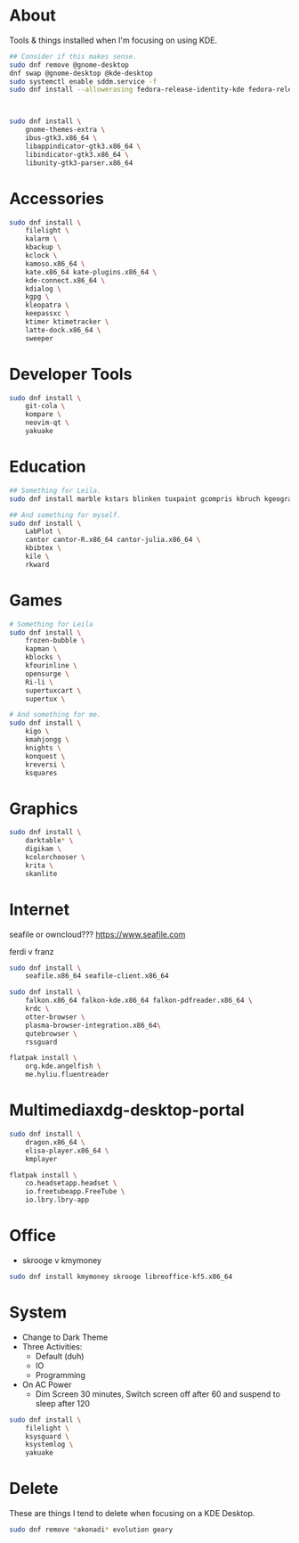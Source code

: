 # About

Tools & things installed when I'm focusing on using KDE.

```bash
## Consider if this makes sense.
sudo dnf remove @gnome-desktop
dnf swap @gnome-desktop @kde-desktop
sudo systemctl enable sddm.service -f
sudo dnf install --allowerasing fedora-release-identity-kde fedora-release-kde.noarch



sudo dnf install \
    gnome-themes-extra \
    ibus-gtk3.x86_64 \
    libappindicator-gtk3.x86_64 \
    libindicator-gtk3.x86_64 \
    libunity-gtk3-parser.x86_64 
```

# Accessories

```bash
sudo dnf install \
    filelight \
    kalarm \
    kbackup \
    kclock \
    kamoso.x86_64 \
    kate.x86_64 kate-plugins.x86_64 \
    kde-connect.x86_64 \
    kdialog \
    kgpg \
    kleopatra \
    keepassxc \
    ktimer ktimetracker \
    latte-dock.x86_64 \
    sweeper
```


# Developer Tools

```bash
sudo dnf install \
    git-cola \
    kompare \
    neovim-qt \
    yakuake
```



# Education

```bash
## Something for Leila.
sudo dnf install marble kstars blinken tuxpaint gcompris kbruch kgeography 

## And something for myself.
sudo dnf install \
    LabPlot \
    cantor cantor-R.x86_64 cantor-julia.x86_64 \
    kbibtex \
    kile \
    rkward
```



# Games

```bash
# Something for Leila
sudo dnf install \
    frozen-bubble \
    kapman \
    kblocks \
    kfourinline \
    opensurge \
    Ri-li \
    supertuxcart \
    supertux \

# And something for me.
sudo dnf install \
    kigo \
    kmahjongg \
    knights \
    konquest \
    kreversi \
    ksquares   
```

# Graphics

```bash
sudo dnf install \
    darktable* \
    digikam \
    kcolorchooser \
    krita \
    skanlite
```

# Internet

seafile or owncloud???
https://www.seafile.com

ferdi v franz


```bash
sudo dnf install \
    seafile.x86_64 seafile-client.x86_64

sudo dnf install \
    falkon.x86_64 falkon-kde.x86_64 falkon-pdfreader.x86_64 \
    krdc \
    otter-browser \
    plasma-browser-integration.x86_64\
    qutebrowser \
    rssguard

flatpak install \
    org.kde.angelfish \
    me.hyliu.fluentreader
```


# Multimediaxdg-desktop-portal

```bash
sudo dnf install \
    dragon.x86_64 \
    elisa-player.x86_64 \
    kmplayer

flatpak install \
    co.headsetapp.headset \
    io.freetubeapp.FreeTube \
    io.lbry.lbry-app
```



# Office

- skrooge v  kmymoney


```bash
sudo dnf install kmymoney skrooge libreoffice-kf5.x86_64
```

# System

- Change to Dark Theme
- Three Activities:
  - Default (duh)
  - IO
  - Programming
- On AC Power
  - Dim Screen 30 minutes, Switch screen off after 60 and suspend to sleep after 120

```bash
sudo dnf install \
    filelight \
    ksysguard \
    ksystemlog \
    yakuake
```



# Delete

These are things I tend to delete when focusing on a KDE Desktop.

```bash
sudo dnf remove *akonadi* evolution geary
``` 